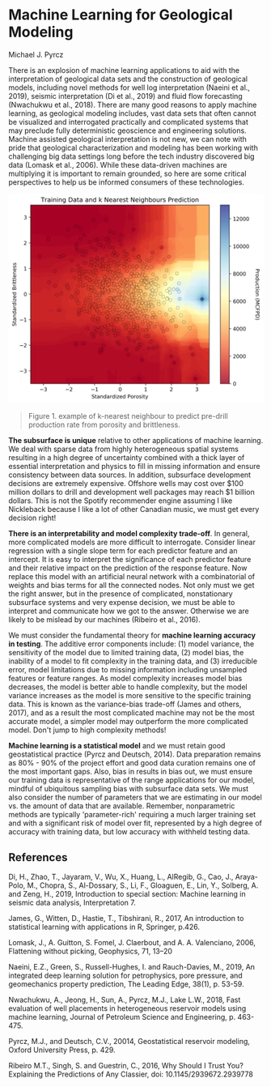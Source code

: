 # Machine Learning for Geological Modeling

Michael J. Pyrcz  

There is an explosion of machine learning applications to aid with the interpretation of geological data sets and the construction of geological models, including novel methods for well log interpretation (Naeini et al., 2019), seismic interpretation (Di et al., 2019) and fluid flow forecasting (Nwachukwu et al., 2018). There are many good reasons to apply machine learning, as geological modeling includes, vast data sets that often cannot be visualized and interrogated practically and complicated systems that may preclude fully deterministic geoscience and engineering solutions. Machine assisted geological interpretation is not new, we can note with pride that geological characterization and modeling has been working with challenging big data settings long before the tech industry discovered big data (Lomask et al., 2006). While these data-driven machines are multiplying it is important to remain grounded, so here are some critical perspectives to help us be informed consumers of these technologies.

![Figure 1](../figures/Pyrcz_knearest_neighbour.png)

> Figure 1. example of k-nearest neighbour to predict pre-drill production rate from porosity and brittleness.

**The subsurface is unique** relative to other applications of machine learning. We deal with sparse data from highly heterogeneous spatial systems resulting in a high degree of uncertainty combined with a thick layer of essential interpretation and physics to fill in missing information and ensure consistency between data sources. In addition, subsurface development decisions are extremely expensive. Offshore wells may cost over $100 million dollars to drill and development well packages may reach $1 billion dollars. This is not the Spotify recommender engine assuming I like Nickleback because I like a lot of other Canadian music, we must get every decision right!

**There is an interpretability and model complexity trade-off**. In general, more complicated models are more difficult to interrogate. Consider linear regression with a single slope term for each predictor feature and an intercept. It is easy to interpret the significance of each predictor feature and their relative impact on the prediction of the response feature. Now replace this model with an artificial neural network with a combinatorial of weights and bias terms for all the connected nodes. Not only must we get the right answer, but in the presence of complicated, nonstationary subsurface systems and very expense decision, we must be able to interpret and communicate how we got to the answer. Otherwise we are likely to be mislead by our machines (Ribeiro et al., 2016).   

We must consider the fundamental theory for **machine learning accuracy in testing**. The additive error components include: (1) model variance, the sensitivity of the model due to limited training data, (2) model bias, the inability of a model to fit complexity in the training data, and (3) irreducible error, model limitations due to missing information including unsampled features or feature ranges.  As model complexity increases model bias decreases, the model is better able to handle complexity, but the model variance increases as the model is more sensitive to the specific training data. This is known as the variance-bias trade-off (James and others, 2017), and as a result the most complicated machine may not be the most accurate model, a simpler model may outperform the more complicated model. Don't jump to high complexity methods!

**Machine learning is a statistical model** and we must retain good geostatistical practice (Pyrcz and Deutsch, 2014). Data preparation remains as 80% - 90% of the project effort and good data curation remains one of the most important gaps. Also, bias in results in bias out, we must ensure our training data is representative of the range applications for our model, mindful of ubiquitous sampling bias with subsurface data sets.  We must also consider the number of parameters that we are estimating in our model vs. the amount of data that are available. Remember, nonparametric methods are typically 'parameter-rich' requiring a much larger training set and with a significant risk of model over fit, represented by a high degree of accuracy with training data, but low accuracy with withheld testing data.    

## References

Di, H., Zhao, T., Jayaram, V., Wu, X., Huang, L., AlRegib, G., Cao, J., Araya-Polo, M., Chopra, S., Al-Dossary, S., Li, F., Gloaguen, E., Lin, Y., Solberg, A. and Zeng, H., 2019, Introduction to special section: Machine learning in seismic data analysis, Interpretation 7.

James, G., Witten, D., Hastie, T., Tibshirani, R., 2017, An introduction to statistical learning with applications in R, Springer, p.426.

Lomask, J., A. Guitton, S. Fomel, J. Claerbout, and A. A. Valenciano, 2006, Flattening without picking, Geophysics, 71, 13–20

Naeini, E.Z., Green, S., Russell-Hughes, I. and Rauch-Davies, M., 2019, An integrated deep learning solution for petrophysics, pore pressure, and geomechanics property prediction, The Leading Edge, 38(1), p. 53-59.

Nwachukwu, A., Jeong, H., Sun, A., Pyrcz, M.J., Lake L.W., 2018, Fast evaluation of well placements in heterogeneous reservoir models using machine learning, Journal of Petroleum Science and Engineering, p. 463-475.

Pyrcz, M.J., and Deutsch, C.V., 20014, Geostatistical reservoir modeling, Oxford University Press, p. 429.

Ribeiro M.T., Singh, S. and Guestrin, C., 2016, Why Should I Trust You? Explaining the Predictions of Any Classier, doi: 10.1145/2939672.2939778 
